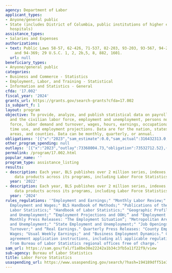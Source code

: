 ```yaml
---
agency: Department of Labor
applicant_types:
- Anyone/general public
- State (includes District of Columbia, public institutions of higher education and
  hospitals)
assistance_types:
- Salaries and Expenses
authorizations:
- text: Public Laws 58-57, 62-426, 71-537, 82-203, 93-203, 93-567, 94-206, 94-311,
    and 94-369; 29 U.S.C. 1, 2, 2b,5, 8, 882, 1601.
  url: null
beneficiary_types:
- Anyone/general public
categories:
- Business and Commerce - Statistics
- Employment, Labor, and Training - Statistical
- Information and Statistics - General
cfda: '17.002'
fiscal_year: '2024'
grants_url: https://grants.gov/search-grants?cfda=17.002
is_subpart_f: 1
layout: program
objective: To provide, analyze, and publish statistical data on payroll employment
  and the civilian labor force, employment and unemployment, persons not in the labor
  force, labor demand and turnover, wages, hours, earnings, occupational employment,
  time use, and employment projections. Data are for the nation, states, metropolitan
  areas, and counties. Data can be monthly, quarterly, or annual.
obligations: '[{"x":"2023","sam_estimate":0.0,"sam_actual":316432313.0,"usa_spending_actual":73402938.78},{"x":"2024","sam_estimate":0.0,"sam_actual":315848484.0,"usa_spending_actual":73300805.74},{"x":"2025","sam_estimate":0.0,"sam_actual":321058000.0,"usa_spending_actual":0.0}]'
other_program_spending: null
outlays: '[{"x":"2023","outlay":73368004.73,"obligation":73532712.52},{"x":"2024","outlay":65782933.65,"obligation":73493278.0},{"x":"2025","outlay":0.0,"obligation":0.0}]'
permalink: /program/17.002.html
popular_name: ''
program_type: assistance_listing
results:
- description: Each year, BLS publishes over 2 million series, indexes, and other
    data products across its programs, including Labor Force Statistics.
  year: '2022'
- description: Each year, BLS publishes over 2 million series, indexes, and other
    data products across its programs, including Labor Force Statistics.
  year: '2024'
rules_regulations: '"Employment and Earnings;" "Monthly Labor Review;" "Occupational
  Employment and Wages;" BLS Handbook of Methods;" "Publications of the Bureau of
  Labor Statistics;" "Handbook of Labor Statistics;" "Geographic Profile of Employment
  and Unemployment;" “Employment Projections and OOH;” and "Employment and Wages."
  Monthly Press Releases: "The Employment Situation”; "Metropolitan Area Employment
  and Unemployment;" "State Employment and Unemployment;" "Job Openings and Labor
  Turnover;" and “Real Earnings." Quarterly Press Releases: "County Employment and
  Wages; "Usual Weekly Earnings;" and "Business Employment Dynamics." Cooperative
  agreement application instructions, including all applicable regulations, are available
  from Bureau of Labor Statistics regional offices free of charge.'
sam_url: https://sam.gov/fal/f1a8be38e22242a1b34c3fb5a11f22f9/view
sub-agency: Bureau of Labor Statistics
title: Labor Force Statistics
usaspending_url: https://www.usaspending.gov/search/?hash=194189dff51e300a94b5946a1a8ff254
---
```

